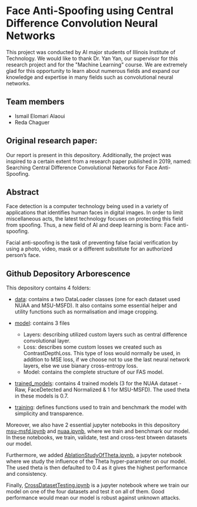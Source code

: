 # Face Anti-Spoofing using Central Difference Convolution Neural Networks
This project was conducted by AI major students of Illinois Institute of Technology. We would like to thank Dr. Yan Yan, our supervisor for this research project and for the "Machine Learning" course. We are extremely glad for this opportunity to learn about numerous fields and expand our knowledge and expertise in many fields such as convolutional neural networks.

## Team members

- Ismail Elomari Alaoui
- Reda Chaguer

## Original research paper:
Our report is present in this depository. Additionally, the project was inspired to a certain extent from a research paper published in 2019, named: Searching Central Difference Convolutional Networks for Face Anti-Spoofing. 

## Abstract 
Face detection is a computer technology being used in a variety of applications that identifies human faces in digital images. In order to limit miscellaneous acts, the latest technology focuses on protecting this field from spoofing. Thus, a new field of AI and deep learning is born: Face anti-spoofing. 

Facial anti-spoofing is the task of preventing false facial verification by using a photo, video, mask or a different substitute for an authorized person’s face. 

## Github Depository Arborescence

This depository contains 4 folders:

- [data](data/): contains a two DataLoader classes (one for each dataset used NUAA and MSU-MSFD). It also contains some essential helper and utility functions such as normalisation and image cropping.

- [model](model/): contains 3 files

    - Layers: describing utilized custom layers such as central difference convolutional layer.
    - Loss: describes some custom losses we created such as ContrastDepthLoss. This type of loss would normally be used, in addition to MSE loss, if we choose not to use the last neural network layers, else we use bianary cross-entropy loss.
    - Model: contains the complete structure of our FAS model.

- [trained_models](trained_models/): contains 4 trained models (3 for the NUAA dataset - Raw, FaceDetected and Normalized & 1 for MSU-MSFD). The used theta in these models is 0.7.

- [training](training/): defines functions used to train and benchmark the model with simplicity and transparence.

Moreover, we also have 2 essential jupyter notebooks in this depository [msu-msfd.ipynb](msu-msfd.ipynb) and [nuaa.ipynb](nuaa.ipynb), where we train and benchmark our model. In these notebooks, we train, validate, test and cross-test btween datasets our model.

Furthermore, we added [AblationStudyOfTheta.ipynb](AblationStudyOfTheta.ipynb), a jupyter notebook where we study the influence of the Theta hyper-parameter on our model. The used theta is then defaulted to 0.4 as it gives the highest performance and consistency.

Finally, [CrossDatasetTesting.ipynb](CrossDatasetTesting.ipynb) is a jupyter notebook where we train our model on one of the four datasets and test it on all of them. Good performance would mean our model is robust against unknown attacks.
